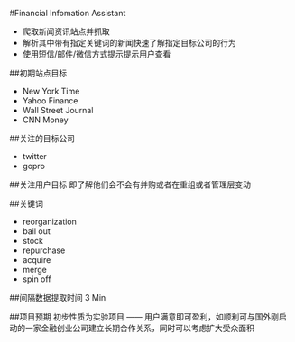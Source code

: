 #Financial Infomation Assistant
- 爬取新闻资讯站点并抓取
- 解析其中带有指定关键词的新闻快速了解指定目标公司的行为
- 使用短信/邮件/微信方式提示提示用户查看

##初期站点目标

- New York Time
- Yahoo Finance
- Wall Street Journal
- CNN Money

##关注的目标公司
- twitter
- gopro

##关注用户目标
即了解他们会不会有并购或者在重组或者管理层变动

##关键词
- reorganization
- bail out
- stock
- repurchase
- acquire
- merge
- spin off

##间隔数据提取时间
3 Min

##项目预期
初步性质为实验项目 —— 用户满意即可盈利，如顺利可与国外刚启动的一家金融创业公司建立长期合作关系，同时可以考虑扩大受众面积

